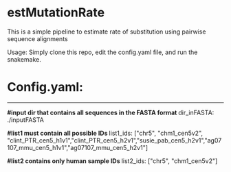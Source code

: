 # estMutationRate
This is a simple pipeline to estimate rate of substitution using pairwise sequence alignments

Usage:
  Simply clone this repo, edit the config.yaml file, and run the snakemake.

# Config.yaml:

---
<b> #input dir that contains all sequences in the FASTA format </b>
dir_inFASTA: ./inputFASTA

<b> #list1 must contain all possible IDs </b>
list1_ids: ["chr5", "chm1_cen5v2", "clint_PTR_cen5_h1v1","clint_PTR_cen5_h2v1","susie_pab_cen5_h2v1","ag07107_mmu_cen5_h1v1","ag07107_mmu_cen5_h2v1"]

<b> #list2 contains only human sample IDs </b>
list2_ids: ["chr5", "chm1_cen5v2"]
